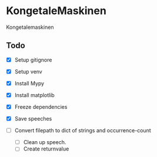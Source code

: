 # KongetaleMaskinen
Kongetalemaskinen

## Todo
- [x] Setup gitignore
- [x] Setup venv
- [x] Install Mypy
- [x] Install matplotlib
- [x] Freeze dependencies
- [x] Save speeches

- [ ] Convert filepath to dict of strings and occurrence-count
    - [ ] Clean up speech.
    - [ ] Create returnvalue